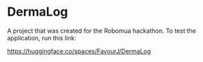 # DermaLog
A project that was created for the Robomua hackathon. To test the application, run this link:

https://huggingface.co/spaces/FavourJ/DermaLog
